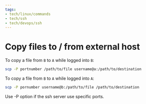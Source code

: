 ```yaml
---
tags: 
- tech/linux/commands
- tech/ssh
- tech/devops/ssh
---
```



#  Copy files to / from external host

To copy a file from `B` to `A` while logged into `B`:

```bash
scp -P portnumber /path/to/file username@a:/path/to/destination
```

To copy a file from `B` to `A` while logged into `A`:

```bash
scp -P pornumber username@b:/path/to/file /path/to/destination
```

Use -P option if the ssh server use specific ports.
